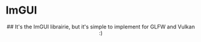 ImGUI
===

<center>## It's the ImGUI librairie, but it's simple to implement for GLFW and Vulkan :)
